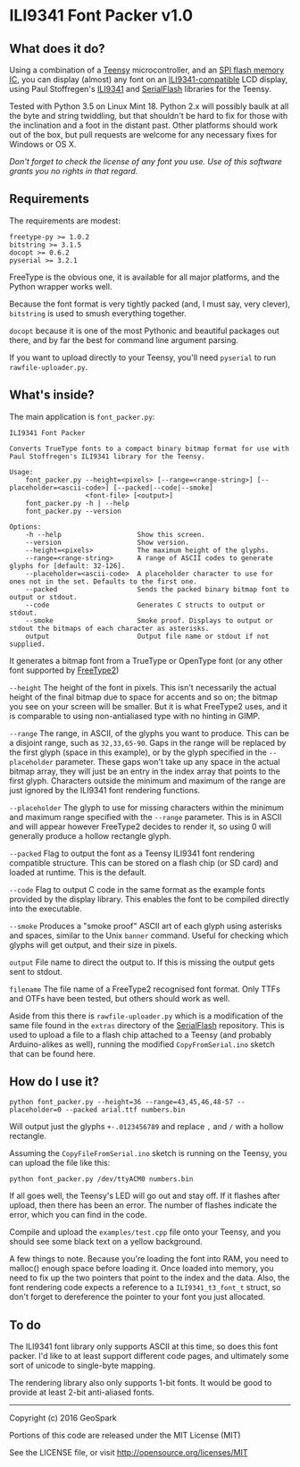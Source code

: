 # ILI9341 Font Packer v1.0

## What does it do?
Using a combination of a [Teensy](https://www.pjrc.com/teensy/) microcontroller, and an
[SPI flash memory IC](http://uk.farnell.com/spansion/s25fl216k0pmfi011/memory-flash-16mb-3v-spi-8soic/dp/2327997), you
can display (almost) any font on an
[ILI9341-compatible](https://www.adafruit.com/products/2478) LCD display, using Paul Stoffregen's
[ILI9341](https://github.com/PaulStoffregen/ILI9341_t3) and [SerialFlash](https://github.com/PaulStoffregen/SerialFlash)
libraries for the Teensy.

Tested with Python 3.5 on Linux Mint 18. Python 2.x will possibly baulk at all the byte and string twiddling, but that shouldn't be hard to fix 
for those with the inclination and a foot in the distant past. Other platforms should work out of the box, but pull
requests are welcome for any necessary fixes for Windows or OS X.

*Don't forget to check the license of any font you use. Use of this software grants you no rights in that regard.*

## Requirements

The requirements are modest:

    freetype-py >= 1.0.2
    bitstring >= 3.1.5
    docopt >= 0.6.2
    pyserial >= 3.2.1

FreeType is the obvious one, it is available for all major platforms, and the Python wrapper works well.

Because the font format is very tightly packed (and, I must say, very clever), `bitstring` is used to smush everything
together.
 
 `docopt` because it is one of the most Pythonic and beautiful packages out there, and by far the best for command line
 argument parsing.
 
 If you want to upload directly to your Teensy, you'll need `pyserial` to run `rawfile-uploader.py`.

## What's inside?
The main application is `font_packer.py`:

    ILI9341 Font Packer
    
    Converts TrueType fonts to a compact binary bitmap format for use with Paul Stoffregen's ILI9341 library for the Teensy.
    
    Usage:
        font_packer.py --height=<pixels> [--range=<range-string>] [--placeholder=<ascii-code>] [--packed|--code|--smoke]
                       <font-file> [<output>]
        font_packer.py -h | --help
        font_packer.py --version
    
    Options:
        -h --help                   Show this screen.
        --version                   Show version.
        --height=<pixels>           The maximum height of the glyphs.
        --range=<range-string>      A range of ASCII codes to generate glyphs for [default: 32-126].
        --placeholder=<ascii-code>  A placeholder character to use for ones not in the set. Defaults to the first one.
        --packed                    Sends the packed binary bitmap font to output or stdout.
        --code                      Generates C structs to output or stdout.
        --smoke                     Smoke proof. Displays to output or stdout the bitmaps of each character as asterisks.
        output                      Output file name or stdout if not supplied.

It generates a bitmap font from a TrueType or OpenType font (or any other font supported by
[FreeType2](https://www.freetype.org/freetype2/docs/ft2faq.html))

`--height` The height of the font in pixels. This isn't necessarily the actual height of the final bitmap due to space 
for accents and so on; the bitmap you see on your screen will be smaller. But it is what FreeType2 uses, and it is
comparable to using non-antialiased type with no hinting in GIMP.

`--range` The range, in ASCII, of the glyphs you want to produce. This can be a disjoint range, such as `32,33,65-90`.
Gaps in the range will be replaced by the first glyph (space in this example), or by the glyph specified in the
`--placeholder` parameter. These gaps won't take up any space in the actual bitmap array, they will just be an entry in 
the index array that points to the first glyph. Characters outside the minimum and maximum of the range are just ignored
by the ILI9341 font rendering functions.

`--placeholder` The glyph to use for missing characters within the minimum and maximum range specified with the 
`--range` parameter. This is in ASCII and will appear however FreeType2 decides to render it, so using 0 will generally
produce a hollow rectangle glyph.

`--packed` Flag to output the font as a Teensy ILI9341 font rendering compatible structure. This can be stored on a
flash chip (or SD card) and loaded at runtime. This is the default.

`--code` Flag to output C code in the same format as the example fonts provided by the display library. This enables the
font to be compiled directly into the executable.

`--smoke` Produces a "smoke proof" ASCII art of each glyph using asterisks and spaces, similar to the Unix `banner`
command. Useful for checking which glyphs will get output, and their size in pixels.

`output` File name to direct the output to. If this is missing the output gets sent to stdout.

`filename` The file name of a FreeType2 recognised font format. Only TTFs and OTFs have been tested, but others should
work as well.

Aside from this there is `rawfile-uploader.py` which is a modification of the same file found in the `extras` directory
of the [SerialFlash](https://github.com/PaulStoffregen/SerialFlash) repository. This is used to upload a file to a flash
chip attached to a Teensy (and probably Arduino-alikes as well), running the modified `CopyFromSerial.ino` sketch that 
can be found here.

## How do I use it?

`python font_packer.py --height=36 --range=43,45,46,48-57 --placeholder=0 --packed arial.ttf numbers.bin`

Will output just the glyphs `+-.0123456789` and replace `,` and `/` with a hollow rectangle.

Assuming the `CopyFileFromSerial.ino` sketch is running on the Teensy, you can upload the file like this:

`python font_packer.py /dev/ttyACM0 numbers.bin`

If all goes well, the Teensy's LED will go out and stay off. If it flashes after upload, then there has been an error.
The number of flashes indicate the error, which you can find in the code.

Compile and upload the `examples/test.cpp` file onto your Teensy, and you should see some black text on a yellow
background.

A few things to note. Because you're loading the font into RAM, you need to malloc() enough space before loading it.
Once loaded into memory, you need to fix up the two pointers that point to the index and the data. Also, the font
rendering code expects a reference to a `ILI9341_t3_font_t` struct, so don't forget to dereference the pointer to your 
font you just allocated.

## To do
The ILI9341 font library only supports ASCII at this time, so does this font packer. I'd like to at least support
different code pages, and ultimately some sort of unicode to single-byte mapping.

The rendering library also only supports 1-bit fonts. It would be good to provide at least 2-bit anti-aliased fonts.

---
Copyright (c) 2016 GeoSpark

Portions of this code are released under the MIT License (MIT)

See the LICENSE file, or visit http://opensource.org/licenses/MIT
